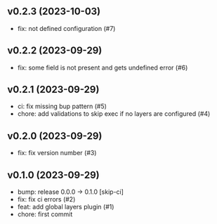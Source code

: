 ## v0.2.3 (2023-10-03)


- fix: not defined configuration (#7)

## v0.2.2 (2023-09-29)


- fix: some field is not present and gets undefined error (#6)

## v0.2.1 (2023-09-29)


- ci: fix missing bup pattern (#5)
- chore: add validations to skip exec if no layers are configured (#4)

## v0.2.0 (2023-09-29)


- fix: fix version number (#3)

## v0.1.0 (2023-09-29)


- bump: release 0.0.0 → 0.1.0 [skip-ci]
- fix: fix ci errors (#2)
- feat: add global layers plugin (#1)
- chore: first commit
